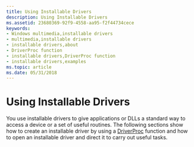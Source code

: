 ```yaml
---
title: Using Installable Drivers
description: Using Installable Drivers
ms.assetid: 23680369-92f9-4558-aa95-f2f44734cece
keywords:
- Windows multimedia,installable drivers
- multimedia,installable drivers
- installable drivers,about
- DriverProc function
- installable drivers,DriverProc function
- installable drivers,examples
ms.topic: article
ms.date: 05/31/2018
---
```


# Using Installable Drivers

You use installable drivers to give applications or DLLs a standard way to access a device or a set of useful routines. The following sections show how to create an installable driver by using a [DriverProc](https://msdn.microsoft.com/library/Dd797918(v=VS.85).aspx) function and how to open an installable driver and direct it to carry out useful tasks.

 

 




